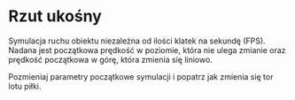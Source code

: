 # Rzut ukośny

Symulacja ruchu obiektu niezależna od ilości klatek na sekundę (FPS). Nadana jest początkowa prędkość w poziomie, która nie ulega zmianie oraz prędkość początkowa w górę, która zmienia się liniowo.

Pozmieniaj parametry początkowe symulacji i popatrz jak zmienia się tor lotu piłki.
